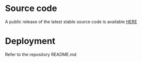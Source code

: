 # Source code
A public release of the latest stable source code is available [HERE](https://github.com/SAEONData/catalogue)

# Deployment
Refer to the repository README.md